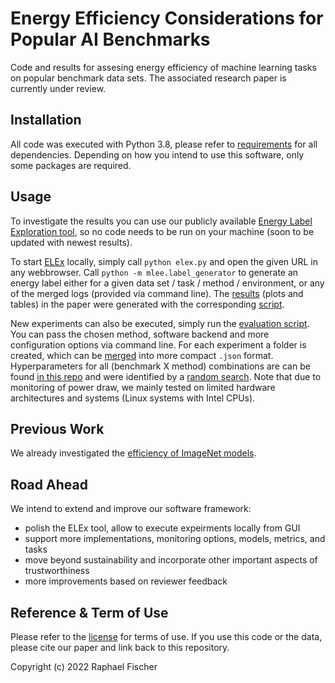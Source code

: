 # Energy Efficiency Considerations for Popular AI Benchmarks

Code and results for assesing energy efficiency of machine learning tasks on popular benchmark data sets.
The associated research paper is currently under review.

## Installation
All code was executed with Python 3.8, please refer to [requirements](./requirements.txt) for all dependencies.
Depending on how you intend to use this software, only some packages are required.

## Usage
To investigate the results you can use our publicly available [Energy Label Exploration tool](http://167.99.254.41/), so no code needs to be run on your machine (soon to be updated with newest results).

To start [ELEx](elex.py) locally, simply call `python elex.py` and open the given URL in any webbrowser.
Call `python -m mlee.label_generator` to generate an energy label either for a given data set / task / method / environment, or any of the merged logs (provided via command line).
The [results](./paper_results/) (plots and tables) in the paper were generated with the corresponding [script](create_paper_results.py).

New experiments can also be executed, simply run the [evaluation script](evaluate_sklearn.py).
You can pass the chosen method, software backend and more configuration options via command line.
For each experiment a folder is created, which can be [merged](merge_results.py) into more compact `.json` format.
Hyperparameters for all (benchmark X method) combinations are can be found [in this repo](sklearn_hyperparameters) and were identified by a [random search](evaluate_hyperparams.py).
Note that due to monitoring of power draw, we mainly tested on limited hardware architectures and systems (Linux systems with Intel CPUs).

## Previous Work
We already investigated the [efficiency of ImageNet models](https://github.com/raphischer/imagenet-energy-efficiency).

## Road Ahead
We intend to extend and improve our software framework:
- polish the ELEx tool, allow to execute expeirments locally from GUI
- support more implementations, monitoring options, models, metrics, and tasks
- move beyond sustainability and incorporate other important aspects of trustworthiness
- more improvements based on reviewer feedback

## Reference & Term of Use
Please refer to the [license](.LICENSE.md) for terms of use.
If you use this code or the data, please cite our paper and link back to this repository.

Copyright (c) 2022 Raphael Fischer
